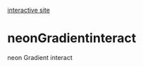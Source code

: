 <a href="https://alfo0924.github.io/neonGradientinteract/"> interactive site </a>
# neonGradientinteract
neon Gradient interact
